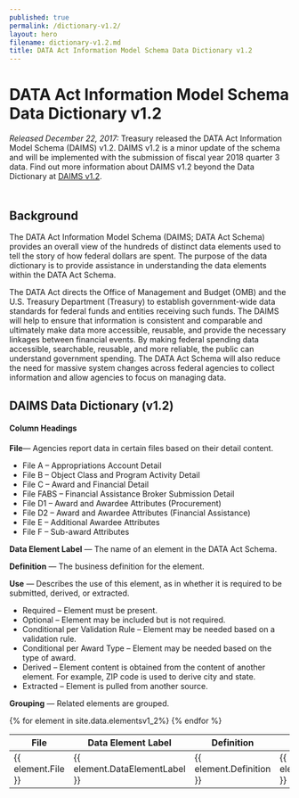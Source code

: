 ```yaml
---
published: true
permalink: /dictionary-v1.2/
layout: hero
filename: dictionary-v1.2.md
title: DATA Act Information Model Schema Data Dictionary v1.2
---
```

<div class="article-wrap">
<h1> DATA Act Information Model Schema Data Dictionary v1.2 </h1>
<p>

<i>Released December 22, 2017: </i>Treasury released the DATA Act Information Model Schema (DAIMS) v1.2. DAIMS v1.2 is a minor update of the schema and will be implemented with the submission of fiscal year 2018 quarter 3 data. Find out more information about DAIMS v1.2 beyond the Data Dictionary at <a href="{{ site.baseurl }}/DAIMS-v1.2/" title="DAIMS v1.2">DAIMS v1.2</a>.
</p>
<h2 style="margin-top:50px">Background</h2>
<p>The DATA Act Information Model Schema (DAIMS; DATA Act Schema) provides an overall view of the hundreds of distinct data elements used to tell the story of how federal dollars are spent. The purpose of the data dictionary is to provide assistance in understanding the data elements within the DATA Act Schema.</p>

<p>The DATA Act directs the Office of Management and Budget (OMB) and the U.S. Treasury Department (Treasury) to establish government-wide data standards for federal funds and entities receiving such funds. The DAIMS will help to ensure that information is consistent and comparable and ultimately make data more accessible, reusable, and provide the necessary linkages between financial events. By making federal spending data accessible, searchable, reusable, and more reliable, the public can understand government spending. The DATA Act Schema will also reduce the need for massive system changes across federal agencies to collect information and allow agencies to focus on managing data.</p>

<h2>DAIMS Data Dictionary (v1.2)</h2>
<h4> Column Headings</h4>
<p><strong>File</strong>&mdash; Agencies report data in certain files based on their detail content.
  <ul style="margin-bottom:0;">
    <li>File A – Appropriations Account Detail</li>
    <li>File B – Object Class and Program Activity Detail</li>
    <li>File C – Award and Financial Detail</li>
    <li>File FABS – Financial Assistance Broker Submission Detail</li>
    <li>File D1 – Award and Awardee Attributes (Procurement)</li>
    <li>File D2 – Award and Awardee Attributes (Financial Assistance)</li>
    <li>File E – Additional Awardee Attributes</li>
    <li>File F – Sub-award Attributes</li>
  </ul>
</p>
<p>
  <strong>Data Element Label</strong> &mdash; The name of an element in the DATA Act Schema.
</p>
<p>
  <strong>Definition</strong> &mdash; The business definition for the element.
</p>
<p>
  <strong>Use</strong> &mdash; Describes the use of this element, as in whether it is required to be submitted, derived, or extracted.    
<ul style="margin-bottom:0;">
  <li>Required – Element must be present.</li>
  <li>Optional – Element may be included but is not required.</li>
  <li>Conditional per Validation Rule – Element may be needed based on a validation rule.</li>
  <li>Conditional per Award Type – Element may be needed based on the type of award.</li>
  <li>Derived – Element content is obtained from the content of another element. For example, ZIP code is used to derive city and state.</li>
  <li>Extracted – Element is pulled from another source.</li>
</ul>
</p>
<p>
  <strong>Grouping</strong> &mdash; Related elements are grouped.
</p>
</div>
<p></p>
<table id="dictTable" class="tablesorter table-bordered table-striped mb-40" style="word-wrap:break-word; table-layout:fixed;">
  <thead>
    <tr>
      <th>File</th>
      <th>Data Element Label</th>
      <th style="width:40%;">Definition</th>
      <th>Use</th>
      <th>Grouping</th>
    </tr>
  </thead>
  {% for element in site.data.elementsv1_2%}
  <tr>
    <td>{{ element.File }}</td>
    <td>{{ element.DataElementLabel }}</td>
    <!--<td><a href="#C{{ forloop.index | plus:1 }}">{{ element.DAIMSSemanticLabel }}</a></td>-->
    <td>{{ element.Definition }}</td>
    <td>{{ element.Use }}</td>
    <td>{{element.Grouping}}</td>
  </tr>
  {% endfor %}
</table>

